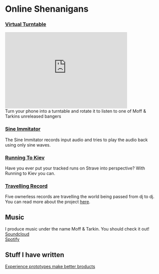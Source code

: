 # Online Shenanigans

### [Virtual Turntable](https://mtryggvason.github.io/VirtualTurntable/)
<div><iframe width="400" height="250" src="https://www.youtube.com/embed/AaTuZOxBxwo" frameborder="0" allow="accelerometer; autoplay; clipboard-write; encrypted-media; gyroscope; picture-in-picture" allowfullscreen></iframe></div>
Turn your phone into a turntable and rotate it to listen to one of Moff & Tarkins unreleased bangers

### [Sine Immitator](https://sinewave-fun.herokuapp.com/)
The Sine Immitator records input audio and tries to play the audio back using only sine waves. 

### [Running To Kiev](https://runningtokiev.herokuapp.com/)
Have you ever put your tracked runs on Strave into perspective? With Running to Kiev you can.

### [Travelling Record](http://travellingrecord.co/)
Five ownerless records are travelling the world being passed from dj to dj. You can read more about the project [here](https://blog.discogs.com/en/travelling-records-globetrotting-tunes-for-a-global-audience/).
## Music
I produce music under the name Moff & Tarkin. You should check it out!
[Soundcloud](https://soundcloud.com/moffandtarkin)<br>
[Spotify](https://open.spotify.com/artist/4gBAMaygCgO0o0zDJNORYX?si=XfZx4JFYRPaGYqR3IjH4-Q)<br>

## Stuff I have written
[Experience prototypes make better broducts](https://kiska.com/exchange/experience-prototyping/)
<style>
  p.view {
    display: none;
  }
</style>
